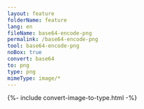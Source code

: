 ```yaml
---
layout: feature
folderName: feature
lang: en
fileName: base64-encode-png
permalink: /base64-encode-png
tool: base64-encode-png
noBox: true
convert: base64
to: png
type: png
mimeType: image/*
---
```


{%- include convert-image-to-type.html -%}
